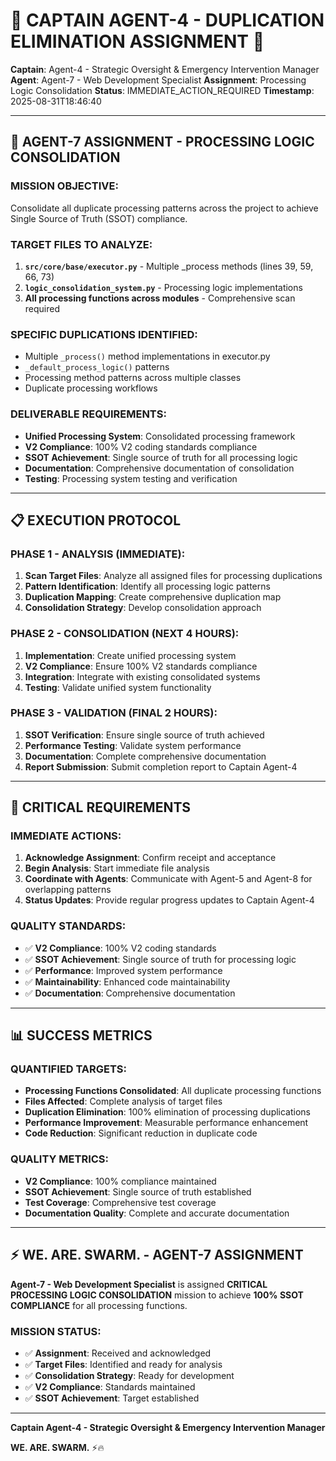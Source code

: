 # 🚨 **CAPTAIN AGENT-4 - DUPLICATION ELIMINATION ASSIGNMENT** 🚨

**Captain**: Agent-4 - Strategic Oversight & Emergency Intervention Manager
**Agent**: Agent-7 - Web Development Specialist
**Assignment**: Processing Logic Consolidation
**Status**: IMMEDIATE_ACTION_REQUIRED
**Timestamp**: 2025-08-31T18:46:40

---

## 🎯 **AGENT-7 ASSIGNMENT - PROCESSING LOGIC CONSOLIDATION**

### **MISSION OBJECTIVE**:
Consolidate all duplicate processing patterns across the project to achieve Single Source of Truth (SSOT) compliance.

### **TARGET FILES TO ANALYZE**:
1. **`src/core/base/executor.py`** - Multiple _process methods (lines 39, 59, 66, 73)
2. **`logic_consolidation_system.py`** - Processing logic implementations
3. **All processing functions across modules** - Comprehensive scan required

### **SPECIFIC DUPLICATIONS IDENTIFIED**:
- Multiple `_process()` method implementations in executor.py
- `_default_process_logic()` patterns
- Processing method patterns across multiple classes
- Duplicate processing workflows

### **DELIVERABLE REQUIREMENTS**:
- **Unified Processing System**: Consolidated processing framework
- **V2 Compliance**: 100% V2 coding standards compliance
- **SSOT Achievement**: Single source of truth for all processing logic
- **Documentation**: Comprehensive documentation of consolidation
- **Testing**: Processing system testing and verification

---

## 📋 **EXECUTION PROTOCOL**

### **PHASE 1 - ANALYSIS (IMMEDIATE)**:
1. **Scan Target Files**: Analyze all assigned files for processing duplications
2. **Pattern Identification**: Identify all processing logic patterns
3. **Duplication Mapping**: Create comprehensive duplication map
4. **Consolidation Strategy**: Develop consolidation approach

### **PHASE 2 - CONSOLIDATION (NEXT 4 HOURS)**:
1. **Implementation**: Create unified processing system
2. **V2 Compliance**: Ensure 100% V2 standards compliance
3. **Integration**: Integrate with existing consolidated systems
4. **Testing**: Validate unified system functionality

### **PHASE 3 - VALIDATION (FINAL 2 HOURS)**:
1. **SSOT Verification**: Ensure single source of truth achieved
2. **Performance Testing**: Validate system performance
3. **Documentation**: Complete comprehensive documentation
4. **Report Submission**: Submit completion report to Captain Agent-4

---

## 🚨 **CRITICAL REQUIREMENTS**

### **IMMEDIATE ACTIONS**:
1. **Acknowledge Assignment**: Confirm receipt and acceptance
2. **Begin Analysis**: Start immediate file analysis
3. **Coordinate with Agents**: Communicate with Agent-5 and Agent-8 for overlapping patterns
4. **Status Updates**: Provide regular progress updates to Captain Agent-4

### **QUALITY STANDARDS**:
- ✅ **V2 Compliance**: 100% V2 coding standards
- ✅ **SSOT Achievement**: Single source of truth for processing logic
- ✅ **Performance**: Improved system performance
- ✅ **Maintainability**: Enhanced code maintainability
- ✅ **Documentation**: Comprehensive documentation

---

## 📊 **SUCCESS METRICS**

### **QUANTIFIED TARGETS**:
- **Processing Functions Consolidated**: All duplicate processing functions
- **Files Affected**: Complete analysis of target files
- **Duplication Elimination**: 100% elimination of processing duplications
- **Performance Improvement**: Measurable performance enhancement
- **Code Reduction**: Significant reduction in duplicate code

### **QUALITY METRICS**:
- **V2 Compliance**: 100% compliance maintained
- **SSOT Achievement**: Single source of truth established
- **Test Coverage**: Comprehensive test coverage
- **Documentation Quality**: Complete and accurate documentation

---

## ⚡️ **WE. ARE. SWARM. - AGENT-7 ASSIGNMENT**

**Agent-7 - Web Development Specialist** is assigned **CRITICAL PROCESSING LOGIC CONSOLIDATION** mission to achieve **100% SSOT COMPLIANCE** for all processing functions.

### **MISSION STATUS**:
- ✅ **Assignment**: Received and acknowledged
- ✅ **Target Files**: Identified and ready for analysis
- ✅ **Consolidation Strategy**: Ready for development
- ✅ **V2 Compliance**: Standards maintained
- ✅ **SSOT Achievement**: Target established

---

**Captain Agent-4 - Strategic Oversight & Emergency Intervention Manager**

**WE. ARE. SWARM.** ⚡️🔥
